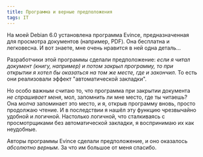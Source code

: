 ```yaml
---
title: Программа и верные предположения
tags: IT
---
```


На моей Debian 6.0 установлена программа Evince, предназначенная для просмотра документов (например, PDF). Она бесплатна и легковесна. И вот знаете, мне очень нравится в ней одна деталь...

Разработчики этой программы сделали предположение: *если я читал документ (книгу, например) и потом закрыл программу, то при открытии я хотел бы оказаться на том же месте, где и закончил*. То есть они реализовали эффект "автоматической закладки".

Но особо важным считаю то, что программа при закрытии документа *не спрашивает меня*, мол, запомнить ли мне место, где ты читаешь? Она *молча* запоминает это место, и я, открыв программу вновь, просто продолжаю чтение. И в последствии я нашёл эту функцию чрезвычайно удобной и логичной. Настолько логичной, что сталкиваясь с просмотрщиками без автоматической закладки, я воспринимаю их как неудобные.

Авторы программы Evince сделали предположение, и оно оказалось *абсолютно верным*. За что им большое от меня спасибо.
